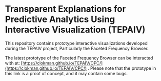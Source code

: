 # Transparent Explanations for Predictive Analytics Using Interactive Visualization (TEPAIV) 
This repository contains prototype interactive visualizations developed during the TEPAIV project, Particularly the 
Faceted Frequency Browser. 

The latest prototype of the Faceted Frequency Browser can be interacted with at:
[https://clokman.github.io/TEPAIV/CPC/](https://clokman.github.io/TEPAIV/CPC/) .
Please note that the prototype in this link is a proof of concept, and it may contain some bugs.